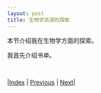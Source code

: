 ```yaml
---
layout: post
title: 生物学资源的探索
---
```


本节介绍我在生物学方面的探索。

我首先介绍书单。

<br/>

|[Index](../../) | [Previous](0-1-cs) | [Next](0-3-math)|
